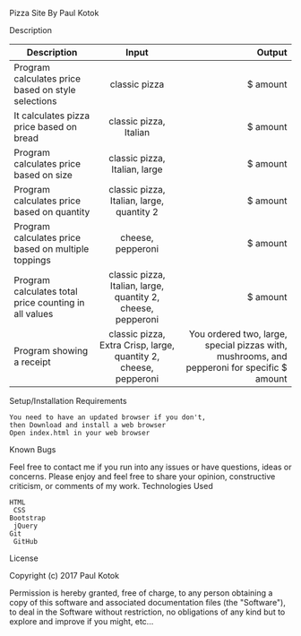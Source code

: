 Pizza Site
By Paul Kotok

Description

| Description        | Input           | Output  |
| ------------- |:-------------:| -----:|
| Program calculates price based on style selections | classic pizza | $ amount |
| It calculates pizza price based on bread | classic pizza, Italian | $ amount |
| Program calculates price based on size | classic pizza, Italian, large | $ amount |
| Program calculates price based on quantity | classic pizza, Italian, large, quantity 2 | $ amount |
| Program calculates price based on multiple toppings | cheese, pepperoni | $ amount |
| Program calculates total price counting in all values | classic pizza, Italian, large, quantity 2, cheese, pepperoni | $ amount |
| Program showing a receipt | classic pizza, Extra Crisp, large, quantity 2, cheese, pepperoni | You ordered two, large, special pizzas with, mushrooms, and pepperoni for specific $ amount |


Setup/Installation Requirements

    You need to have an updated browser if you don't,
    then Download and install a web browser
    Open index.html in your web browser

Known Bugs

Feel free to contact me if you run into any issues or have questions, ideas or concerns.
Please enjoy and feel free to share your opinion, constructive criticism, or comments of my work.
Technologies Used

    HTML
     CSS
    Bootstrap
     jQuery
    Git
     GitHub

License

Copyright (c) 2017 Paul Kotok

Permission is hereby granted, free of charge, to any person obtaining a copy of this software and associated documentation files (the "Software"), to deal in the Software without restriction, no obligations of any kind but to explore and improve if you might, etc...

